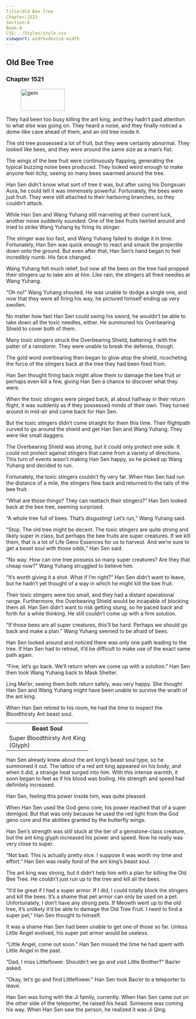 ```yaml
---
Title:Old Bee Tree
Chapter:1521
Section:4
Book:4
CSS:../Styles/style.css
viewport: width=device-width
---
```


## Old Bee Tree
### Chapter 1521

<figure>
	<img src="../Images/gem.gif" alt="gem" id="gem" width="120" height="60" />
</figure>



They had been too busy killing the ant king, and they hadn’t paid attention to what else was going on. They heard a noise, and they finally noticed a dome-like cave ahead of them, and an old tree inside it.

The old tree possessed a lot of fruit, but they were certainly abnormal. They looked like bees, and they were around the same size as a man’s fist.

The wings of the bee fruit were continuously flapping, generating the typical buzzing noise bees produced. They looked weird enough to make anyone feel itchy, seeing so many bees swarmed around the tree.

Han Sen didn’t know what sort of tree it was, but after using his Dongxuan Aura, he could tell it was immensely powerful. Fortunately, the bees were just fruit. They were still attached to their harboring branches, so they couldn’t attack.

While Han Sen and Wang Yuhang still marveling at their current luck, another noise suddenly sounded. One of the bee fruits twirled around and tried to strike Wang Yuhang by firing its stinger.

The stinger was too fast, and Wang Yuhang failed to dodge it in time. Fortunately, Han Sen was quick enough to react and smack the projectile down onto the ground. But even after that, Han Sen’s hand began to feel incredibly numb. His face changed.

Wang Yuhang felt much relief, but now all the bees on the tree had propped their stingers up to take aim at him. Like rain, the stingers all fired needles at Wang Yuhang.

“Oh no!” Wang Yuhang shouted. He was unable to dodge a single one, and now that they were all firing his way, he pictured himself ending up very swollen.

No matter how fast Han Sen could swing his sword, he wouldn’t be able to take down all the toxic needles, either. He summoned his Overbearing Shield to cover both of them.

Many toxic stingers struck the Overbearing Shield, battering it with the patter of a rainstorm. They were unable to break the defense, though.

The gold word overbearing then began to glow atop the shield, ricocheting the force of the stingers back at the tree they had been fired from.

Han Sen thought firing back might allow them to damage the bee fruit or perhaps even kill a few, giving Han Sen a chance to discover what they were.

When the toxic stingers were pinged back, at about halfway in their return flight, it was suddenly as if they possessed minds of their own. They turned around in mid-air and came back for Han Sen.

But the toxic stingers didn’t come straight for them this time. Their flightpath curved to go around the shield and get Han Sen and Wang Yuhang. They were like small daggers.

The Overbearing Shield was strong, but it could only protect one side. It could not protect against stingers that came from a variety of directions. This turn of events wasn’t making Han Sen happy, so he picked up Wang Yuhang and decided to run.

Fortunately, the toxic stingers couldn’t fly very far. When Han Sen had run the distance of a mile, the stingers flew back and returned to the tails of the bee fruit.

“What are those things? They can reattach their stingers?” Han Sen looked back at the bee tree, seeming surprised.

“A whole tree full of bees. That’s disgusting! Let’s run,” Wang Yuhang said.

“Stop. The old tree might be decent. The toxic stingers are quite strong and likely super in class, but perhaps the bee fruits are super creatures. If we kill them, that is a lot of Life Geno Essences for us to harvest. And we’re sure to get a beast soul with those odds,” Han Sen said.

“No way. How can one tree possess so many super creatures? Are they that cheap now?” Wang Yuhang struggled to believe him.

“It’s worth giving it a shot. What if I’m right?” Han Sen didn’t want to leave, but he hadn’t yet thought of a way in which he might kill the bee fruit.

Their toxic stingers were too small, and they had a distant operational range. Furthermore, the Overbearing Shield would be incapable of blocking them all. Han Sen didn’t want to risk getting stung, so he paced back and forth for a while thinking. He still couldn’t come up with a firm solution.

“If those bees are all super creatures, this’ll be hard. Perhaps we should go back and make a plan.” Wang Yuhang seemed to be afraid of bees.

Han Sen looked around and noticed there was only one path leading to the tree. If Han Sen had to retreat, it’d be difficult to make use of the exact same path again.

“Fine, let’s go back. We’ll return when we come up with a solution.” Han Sen then took Wang Yuhang back to Mask Shelter.

Ling Mei’er, seeing them both return safely, was very happy. She thought Han Sen and Wang Yuhang might have been unable to survive the wrath of the ant king.

When Han Sen retired to his room, he had the time to inspect the Bloodthirsty Ant beast soul.

<div class="tables">
	<table class="beast">
		<tr>
			<th>Beast Soul</th>
		</tr><tr>
			<td>Super Bloodthirsty Ant King<br>
				<span class="type">(Glyph)</span>
			</td>
		</tr>
	</table>
	<!-- Super Beast Soul Bloodthirsty Ant King: Glyph-Type -->
</div>

Han Sen already knew about the ant king’s beast soul type, so he summoned it out. The tattoo of a red ant king appeared on his body, and when it did, a strange heat surged into him. With this intense warmth, it soon began to feel as if his blood was boiling. His strength and speed had definitely increased.

Han Sen, feeling this power inside him, was quite pleased.

When Han Sen used the God geno core, his power reached that of a super demigod. But that was only because he used the red light from the God geno core and the abilities granted by the butterfly wings.

Han Sen’s strength was still stuck at the tier of a gemstone-class creature, but the ant king glyph increased his power and speed. Now he really was very close to super.

“Not bad. This is actually pretty nice. I suppose it was worth my time and effort.” Han Sen was really fond of the ant king’s beast soul.

The ant king was strong, but it didn’t help him with a plan for killing the Old Bee Tree. He couldn’t just run up to the tree and kill all the bees.

“It’d be great if I had a super armor. If I did, I could totally block the stingers and kill the bees. It’s a shame that pet armor can only be used on a pet. Unfortunately, I don’t have any strong pets. If Meowth went up to the old tree, it’s unlikely it’d be able to damage the Old Tree Fruit. I need to find a super pet,” Han Sen thought to himself.

It was a shame Han Sen had been unable to get one of those so far. Unless Little Angel evolved, his super pet armor would be useless.

“Little Angel, come out soon.” Han Sen missed the time he had spent with Little Angel in the past.

“Dad, I miss Littleflower. Shouldn’t we go and visit Little Brother?” Bao’er asked.

“Okay, let’s go and find Littleflower.” Han Sen took Bao’er to a teleporter to leave.

Han Sen was living with the Ji family, currently. When Han Sen came out on the other side of the teleporter, he raised his head. Someone was coming his way. When Han Sen saw the person, he realized it was Ji Qing.